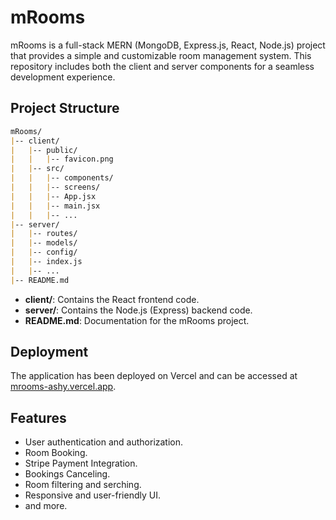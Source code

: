 # mRooms

mRooms is a full-stack MERN (MongoDB, Express.js, React, Node.js) project that provides a simple and customizable room management system. This repository includes both the client and server components for a seamless development experience.

## Project Structure

```markdown
mRooms/
|-- client/
|   |-- public/
|   |   |-- favicon.png
|   |-- src/
|   |   |-- components/
|   |   |-- screens/
|   |   |-- App.jsx
|   |   |-- main.jsx
|   |   |-- ...
|-- server/
|   |-- routes/
|   |-- models/
|   |-- config/
|   |-- index.js
|   |-- ...
|-- README.md
```

- **client/**: Contains the React frontend code.
- **server/**: Contains the Node.js (Express) backend code.
- **README.md**: Documentation for the mRooms project.

## Deployment

The application has been deployed on Vercel and can be accessed at [mrooms-ashy.vercel.app](https://mrooms-ashy.vercel.app).

## Features

- User authentication and authorization.
- Room Booking.
- Stripe Payment Integration.
- Bookings Canceling.
- Room filtering and serching.
- Responsive and user-friendly UI.
- and more.
